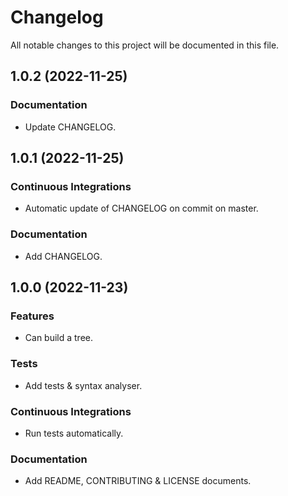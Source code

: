<!--- BEGIN HEADER -->
# Changelog

All notable changes to this project will be documented in this file.
<!--- END HEADER -->

## 1.0.2 (2022-11-25)

### Documentation

* Update CHANGELOG.

## 1.0.1 (2022-11-25)

### Continuous Integrations

* Automatic update of CHANGELOG on commit on master.

### Documentation

* Add CHANGELOG.

## 1.0.0 (2022-11-23)

### Features

* Can build a tree.

### Tests

* Add tests & syntax analyser.

### Continuous Integrations

* Run tests automatically.

### Documentation

* Add README, CONTRIBUTING & LICENSE documents.

